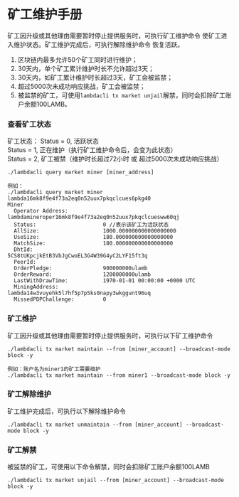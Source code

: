 # 矿工维护手册

矿工因升级或其他理由需要暂时停止提供服务时，可执行矿工维护命令 使矿工进入维护状态。矿工维护完成后，可执行解除维护命令 恢复活跃。

1. 区块链内最多允许50个矿工同时进行维护；  
2. 30天内，单个矿工累计维护时长不允许超过3天；  
3. 30天内，如矿工累计维护时长超过3天，矿工会被监禁； 
4. 超过5000次未成功响应挑战，矿工会被监禁；
5. 被监禁的矿工，可使用`lambdacli tx market unjail`解禁，同时会扣除矿工账户余额100LAMB。

### 查看矿工状态
矿工状态：
Status = 0, 活跃状态    
Status = 1, 正在维护（执行矿工维护命令后，会变为此状态）  
Status = 2, 矿工被禁（维护时长超过72小时 或 超过5000次未成功响应挑战）
``` 
./lambdacli query market miner [miner_address]

例如：
./lambdacli query market miner lambda16mk8f9e4f73a2eq0n52uux7pkqclcues6pkg40
Miner
  Operator Address:           lambdamineroper16mk8f9e4f73a2eq0n52uux7pkqclcuesww60qj
  Status:                     0 //表示该矿工为活跃状态
  AllSize:                    1000.000000000000000000
  UseSize:                    180.000000000000000000
  MatchSize:                  180.000000000000000000
  DhtId:                      5CS8tUKpcjkEtB3VbJgCwoEL3G4W39G4yC2LYF15ft3q
  PeerId:
  OrderPledge:                900000000ulamb
  OrderReward:                1200000000ulamb
  LastWithDrawTime:           1970-01-01 00:00:00 +0000 UTC
  MiningAddress:              lambda14w3vuyehk5l7hf5p7p5ks0napy3wkggunt96uq
  MissedPDPChallenge:         0
```

### 矿工维护
矿工因升级或其他理由需要暂时停止提供服务时，可执行以下矿工维护命令
``` 
./lambdacli tx market maintain --from [miner_account] --broadcast-mode block -y

例如：账户名为miner1的矿工需要维护
./lambdacli tx market maintain --from miner1 --broadcast-mode block -y
``` 

### 矿工解除维护
矿工维护完成后，可执行以下解除维护命令
``` 
./lambdacli tx market unmaintain --from [miner_account] --broadcast-mode block -y
``` 

### 矿工解禁
被监禁的矿工，可使用以下命令解禁，同时会扣除矿工账户余额100LAMB
``` 
./lambdacli tx market unjail --from [miner_account] --broadcast-mode block -y
``` 



